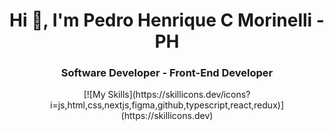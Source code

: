 <h1 align="center">Hi 👋, I'm Pedro Henrique C Morinelli - PH</h1>
<h3 align="center">Software Developer - Front-End Developer</h3>


 
<div align="center">[![My Skills](https://skillicons.dev/icons?i=js,html,css,nextjs,figma,github,typescript,react,redux)](https://skillicons.dev)</div>
